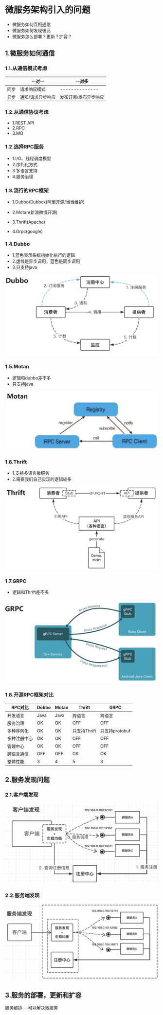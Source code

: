 # 微服务架构引入的问题

- 微服务如何互相通信
- 微服务如何发现彼此
- 微服务怎么部署？更新？扩容？



## 1.微服务如何通信

### 1.1.从通信模式考虑

|      | 一对一            | 一对多                |
| ---- | ----------------- | --------------------- |
| 同步 | 请求响应模式      | --------------        |
| 异步 | 通知/请求异步响应 | 发布订阅/发布异步响应 |



### 1.2.从通信协议考虑

- 1.REST API
- 2.RPC
- 3.MQ



### 1.2.选择RPC服务

- 1.I/O、线程调度模型
- 2.序列化方式
- 3.多语言支持
- 4.服务治理



### 1.3.流行的RPC框架

- 1.Dubbo/Dubbox(阿里开源/当当维护)

- 2.Motan(新浪微博开源)

- 3.Thrift(Apache)

- 4.Grpc(google)

  

### 1.4.Dubbo

- 1.蓝色表示系统初始化执行的逻辑
- 2.虚线是异步调用，蓝色是同步调用
- 3.只支持java

![fail](img/5.1.png)

### 1.5.Motan

- 逻辑和dubbo差不多
- 只支持java

![fail](img/5.2.png)



### 1.6.Thrift

- 1.支持多语言微服务
- 2.需要我们自己实现的逻辑较多

![fail](img/5.3.png)



### 1.7.GRPC

- 逻辑和Thrift差不多

![fail](img/5.4.png)

### 1.8.开源RPC框架对比

| RPC对比      | Dobbo | Motan | Thrift       | GRPC           |
| ------------ | ----- | ----- | ------------ | -------------- |
| 开发语言     | Java  | Java  | 跨语言       | 跨语言         |
| 服务治理     | OK    | OK    | OFF          | OFF            |
| 多种序列化   | OK    | OK    | 只支持Thrift | 只支持protobuf |
| 多种注册中心 | OK    | OK    | OFF          | OFF            |
| 管理中心     | OK    | OK    | OFF          | OFF            |
| 跨语言通信   | OFF   | OFF   | OK           | OK             |
| 整体性能     | 3     | 4     | 5            | 3              |



## 2.服务发现问题

### 2.1.客户端发现

![fail](img/5.5.png)

### 2.2.服务端发现

![fail](img/5.6.png)



## 3.服务的部署，更新和扩容

服务编排---可以解决微服务